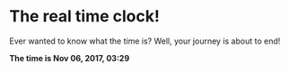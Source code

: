 # The real time clock!

Ever wanted to know what the time is? Well, your journey is about to end!

**The time is Nov 06, 2017, 03:29**
